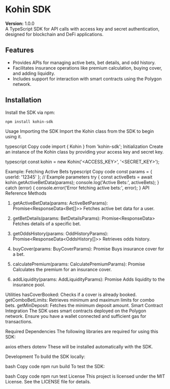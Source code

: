 # Kohin SDK

**Version:** 1.0.0  
A TypeScript SDK for API calls with access key and secret authentication, designed for blockchain and DeFi applications.

## Features

- Provides APIs for managing active bets, bet details, and odd history.
- Facilitates insurance operations like premium calculation, buying cover, and adding liquidity.
- Includes support for interaction with smart contracts using the Polygon network.

## Installation

Install the SDK via npm:

```bash
npm install kohin-sdk
```

Usage
Importing the SDK
Import the Kohin class from the SDK to begin using it.

typescript
Copy code
import { Kohin } from 'kohin-sdk';
Initialization
Create an instance of the Kohin class by providing your access key and secret key.

typescript
const kohin = new Kohin('<ACCESS_KEY>', '<SECRET_KEY>');

Example: Fetching Active Bets
typescript
Copy code
const params = { userId: '12345' }; // Example parameters
try {
const activeBets = await kohin.getActiveBetData(params);
console.log('Active Bets:', activeBets);
} catch (error) {
console.error('Error fetching active bets:', error);
}
API Reference
Methods

1. getActiveBetData(params: ActiveBetParams): Promise<ResponseData<Bet[]>>
   Fetches active bet data for a user.

2. getBetDetails(params: BetDetailsParams): Promise<ResponseData<BetDetails>>
   Fetches details of a specific bet.

3. getOddsHistory(params: OddHistoryParams): Promise<ResponseData<OddsHistory[]>>
   Retrieves odds history.

4. buyCover(params: BuyCoverParams): Promise<BuyCoverResponse>
   Buys insurance cover for a bet.

5. calculatePremium(params: CalculatePremiumParams): Promise<CalculatePremiumResponse>
   Calculates the premium for an insurance cover.

6. addLiquidity(params: AddLiquidityParams): Promise<AddLiquidityResponse>
   Adds liquidity to the insurance pool.

Utilities
hasCoverBooked: Checks if a cover is already booked.
getComboBetLimits: Retrieves minimum and maximum limits for combo bets.
getMinDeposit: Fetches the minimum deposit amount.
Smart Contract Integration
The SDK uses smart contracts deployed on the Polygon network. Ensure you have a wallet connected and sufficient gas for transactions.

Required Dependencies
The following libraries are required for using this SDK:

axios
ethers
dotenv
These will be installed automatically with the SDK.

Development
To build the SDK locally:

bash
Copy code
npm run build
To test the SDK:

bash
Copy code
npm run test
License
This project is licensed under the MIT License. See the LICENSE file for details.

